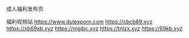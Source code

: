 成人福利发布页

福利视频站
https://www.dulexporn.com
https://cbcb69.xyz
https://xb69xb.xyz
https://mgibc.xyz
https://tnlzx.xyz
https://69kb.xyz
